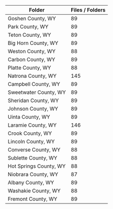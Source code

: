 | Folder                 |   Files / Folders |
|------------------------|-------------------|
| Goshen County, WY      |                89 |
| Park County, WY        |                89 |
| Teton County, WY       |                89 |
| Big Horn County, WY    |                89 |
| Weston County, WY      |                88 |
| Carbon County, WY      |                89 |
| Platte County, WY      |                88 |
| Natrona County, WY     |               145 |
| Campbell County, WY    |                89 |
| Sweetwater County, WY  |                89 |
| Sheridan County, WY    |                89 |
| Johnson County, WY     |                89 |
| Uinta County, WY       |                89 |
| Laramie County, WY     |               146 |
| Crook County, WY       |                89 |
| Lincoln County, WY     |                89 |
| Converse County, WY    |                88 |
| Sublette County, WY    |                88 |
| Hot Springs County, WY |                88 |
| Niobrara County, WY    |                87 |
| Albany County, WY      |                89 |
| Washakie County, WY    |                88 |
| Fremont County, WY     |                89 |
